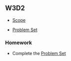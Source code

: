 ## W3D2

+ [Scope][scope]

+ [Problem Set][w3d2-pset]


### Homework

+ Complete the [Problem Set][w3d2-pset]

[scope]: ./notes/scope.md
[scope-problems-w3d2]: ./problems/problem_set.md
[w3d2-pset]: ./w3d2_pset.zip
